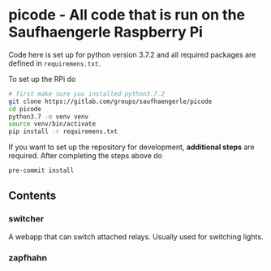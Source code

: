 # picode - All code that is run on the Saufhaengerle Raspberry Pi

Code here is set up for python version 3.7.2 and all required packages are defined in `requiremens.txt`.

To set up the RPi do

```bash
# first make sure you installed python3.7.2
git clone https://gitlab.com/groups/saufhaengerle/picode
cd picode
python3.7 -m venv venv
source venv/bin/activate
pip install -r requiremens.txt
```

If you want to set up the repository for development, **additional steps** are required. After completing the steps above do

```bash
pre-commit install
```

## Contents

### switcher

A webapp that can switch attached relays. Usually used for switching lights.

### zapfhahn